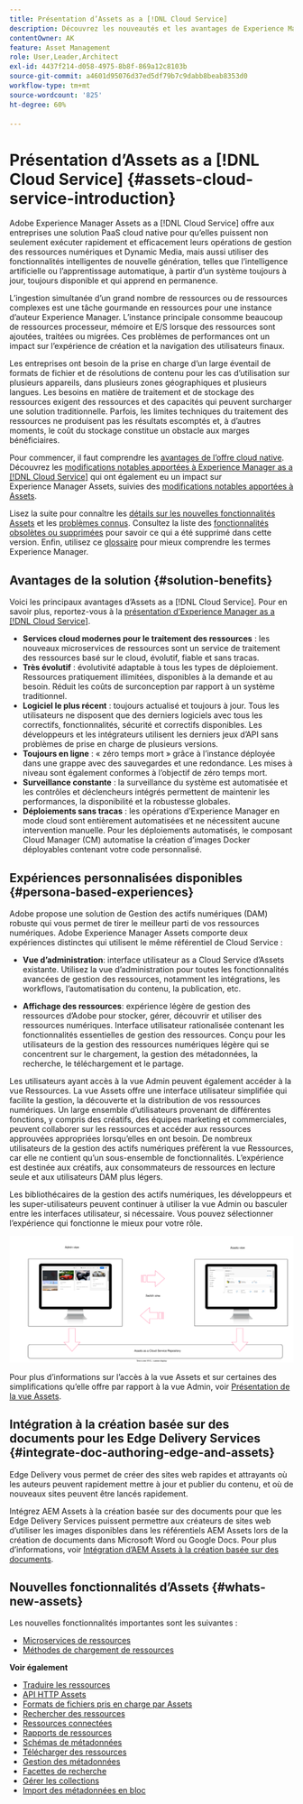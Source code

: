 ```yaml
---
title: Présentation d’Assets as a [!DNL Cloud Service]
description: Découvrez les nouveautés et les avantages de Experience Manager Assets as a [!DNL Cloud Service]. Solution PaaS cloud native pour les entreprises.
contentOwner: AK
feature: Asset Management
role: User,Leader,Architect
exl-id: 4437f214-d058-4975-8b8f-869a12c8103b
source-git-commit: a4601d95076d37ed5df79b7c9dabb8beab8353d0
workflow-type: tm+mt
source-wordcount: '825'
ht-degree: 60%

---
```


# Présentation d’Assets as a [!DNL Cloud Service] {#assets-cloud-service-introduction}

<!-- Need review information from gklebus -->

Adobe Experience Manager Assets as a [!DNL Cloud Service] offre aux entreprises une solution PaaS cloud native pour qu’elles puissent non seulement exécuter rapidement et efficacement leurs opérations de gestion des ressources numériques et Dynamic Media, mais aussi utiliser des fonctionnalités intelligentes de nouvelle génération, telles que l’intelligence artificielle ou l’apprentissage automatique, à partir d’un système toujours à jour, toujours disponible et qui apprend en permanence.

L’ingestion simultanée d’un grand nombre de ressources ou de ressources complexes est une tâche gourmande en ressources pour une instance d’auteur Experience Manager. L’instance principale consomme beaucoup de ressources processeur, mémoire et E/S lorsque des ressources sont ajoutées, traitées ou migrées. Ces problèmes de performances ont un impact sur l’expérience de création et la navigation des utilisateurs finaux.

Les entreprises ont besoin de la prise en charge d’un large éventail de formats de fichier et de résolutions de contenu pour les cas d’utilisation sur plusieurs appareils, dans plusieurs zones géographiques et plusieurs langues. Les besoins en matière de traitement et de stockage des ressources exigent des ressources et des capacités qui peuvent surcharger une solution traditionnelle. Parfois, les limites techniques du traitement des ressources ne produisent pas les résultats escomptés et, à d’autres moments, le coût du stockage constitue un obstacle aux marges bénéficiaires.

Pour commencer, il faut comprendre les [avantages de l’offre cloud native](#solution-benefits). Découvrez les [modifications notables apportées à Experience Manager as a [!DNL Cloud Service]](/help/release-notes/aem-cloud-changes.md) qui ont également eu un impact sur Experience Manager Assets, suivies des [modifications notables apportées à Assets](/help/assets/assets-cloud-changes.md).

Lisez la suite pour connaître les [détails sur les nouvelles fonctionnalités Assets](#whats-new-assets) et les [problèmes connus](/help/release-notes/maintenance/latest.md). Consultez la liste des [fonctionnalités obsolètes ou supprimées](/help/release-notes/deprecated-removed-features.md) pour savoir ce qui a été supprimé dans cette version. Enfin, utilisez ce [glossaire](/help/overview/terminology.md) pour mieux comprendre les termes Experience Manager.

## Avantages de la solution {#solution-benefits}

Voici les principaux avantages d’Assets as a [!DNL Cloud Service]. Pour en savoir plus, reportez-vous à la [présentation d’Experience Manager as a [!DNL Cloud Service]](/help/overview/introduction.md).

* **Services cloud modernes pour le traitement des ressources** : les nouveaux microservices de ressources sont un service de traitement des ressources basé sur le cloud, évolutif, fiable et sans tracas.
* **Très évolutif** : évolutivité adaptable à tous les types de déploiement. Ressources pratiquement illimitées, disponibles à la demande et au besoin. Réduit les coûts de surconception par rapport à un système traditionnel.
* **Logiciel le plus récent** : toujours actualisé et toujours à jour. Tous les utilisateurs ne disposent que des derniers logiciels avec tous les correctifs, fonctionnalités, sécurité et correctifs disponibles. Les développeurs et les intégrateurs utilisent les derniers jeux d’API sans problèmes de prise en charge de plusieurs versions.
* **Toujours en ligne** : « zéro temps mort » grâce à l’instance déployée dans une grappe avec des sauvegardes et une redondance. Les mises à niveau sont également conformes à l’objectif de zéro temps mort.
* **Surveillance constante** : la surveillance du système est automatisée et les contrôles et déclencheurs intégrés permettent de maintenir les performances, la disponibilité et la robustesse globales.
* **Déploiements sans tracas** : les opérations d’Experience Manager en mode cloud sont entièrement automatisées et ne nécessitent aucune intervention manuelle. Pour les déploiements automatisés, le composant Cloud Manager (CM) automatise la création d’images Docker déployables contenant votre code personnalisé.

## Expériences personnalisées disponibles {#persona-based-experiences}

Adobe propose une solution de Gestion des actifs numériques (DAM) robuste qui vous permet de tirer le meilleur parti de vos ressources numériques. Adobe Experience Manager Assets comporte deux expériences distinctes qui utilisent le même référentiel de Cloud Service :

* **Vue d’administration**: interface utilisateur as a Cloud Service d’Assets existante. Utilisez la vue d’administration pour toutes les fonctionnalités avancées de gestion des ressources, notamment les intégrations, les workflows, l’automatisation du contenu, la publication, etc.

* **Affichage des ressources**: expérience légère de gestion des ressources d’Adobe pour stocker, gérer, découvrir et utiliser des ressources numériques. Interface utilisateur rationalisée contenant les fonctionnalités essentielles de gestion des ressources. Conçu pour les utilisateurs de la gestion des ressources numériques légère qui se concentrent sur le chargement, la gestion des métadonnées, la recherche, le téléchargement et le partage.

Les utilisateurs ayant accès à la vue Admin peuvent également accéder à la vue Ressources. La vue Assets offre une interface utilisateur simplifiée qui facilite la gestion, la découverte et la distribution de vos ressources numériques. Un large ensemble d’utilisateurs provenant de différentes fonctions, y compris des créatifs, des équipes marketing et commerciales, peuvent collaborer sur les ressources et accéder aux ressources approuvées appropriées lorsqu’elles en ont besoin. De nombreux utilisateurs de la gestion des actifs numériques préfèrent la vue Ressources, car elle ne contient qu’un sous-ensemble de fonctionnalités. L’expérience est destinée aux créatifs, aux consommateurs de ressources en lecture seule et aux utilisateurs DAM plus légers.

Les bibliothécaires de la gestion des actifs numériques, les développeurs et les super-utilisateurs peuvent continuer à utiliser la vue Admin ou basculer entre les interfaces utilisateur, si nécessaire. Vous pouvez sélectionner l’expérience qui fonctionne le mieux pour votre rôle.

![add-tags](assets/newui-overview.svg)

Pour plus d’informations sur l’accès à la vue Assets et sur certaines des simplifications qu’elle offre par rapport à la vue Admin, voir [Présentation de la vue Assets](/help/assets/assets-view-introduction.md).

## Intégration à la création basée sur des documents pour les Edge Delivery Services {#integrate-doc-authoring-edge-and-assets}

Edge Delivery vous permet de créer des sites web rapides et attrayants où les auteurs peuvent rapidement mettre à jour et publier du contenu, et où de nouveaux sites peuvent être lancés rapidement.

Intégrez AEM Assets à la création basée sur des documents pour que les Edge Delivery Services puissent permettre aux créateurs de sites web d’utiliser les images disponibles dans les référentiels AEM Assets lors de la création de documents dans Microsoft Word ou Google Docs. Pour plus d’informations, voir [Intégration d’AEM Assets à la création basée sur des documents](/help/edge/using.md#integrate-assets-edge).

## Nouvelles fonctionnalités d’Assets {#whats-new-assets}

Les nouvelles fonctionnalités importantes sont les suivantes :

* [Microservices de ressources](/help/assets/asset-microservices-overview.md)
* [Méthodes de chargement de ressources](/help/assets/add-assets.md)

**Voir également**

* [Traduire les ressources](translate-assets.md)
* [API HTTP Assets](mac-api-assets.md)
* [Formats de fichiers pris en charge par Assets](file-format-support.md)
* [Rechercher des ressources](search-assets.md)
* [Ressources connectées](use-assets-across-connected-assets-instances.md)
* [Rapports de ressources](asset-reports.md)
* [Schémas de métadonnées](metadata-schemas.md)
* [Télécharger des ressources](download-assets-from-aem.md)
* [Gestion des métadonnées](manage-metadata.md)
* [Facettes de recherche](search-facets.md)
* [Gérer les collections](manage-collections.md)
* [Import des métadonnées en bloc](metadata-import-export.md)
